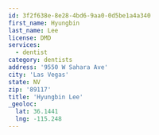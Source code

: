 ```yaml
---
id: 3f2f638e-8e28-4bd6-9aa0-0d5be1a4a340
first_name: Hyungbin
last_name: Lee
license: DMD
services:
  - dentist
category: dentists
address: '9550 W Sahara Ave'
city: 'Las Vegas'
state: NV
zip: '89117'
title: 'Hyungbin Lee'
_geoloc:
  lat: 36.1441
  lng: -115.248
---
```

